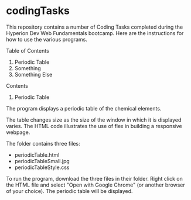 # codingTasks
This repository contains a number of Coding Tasks completed during the Hyperion Dev Web Fundamentals bootcamp. Here are the instructions for how to use the various programs.

Table of Contents

1) Periodic Table
2) Something
3) Something Else

Contents

1) Periodic Table

The program displays a periodic table of the chemical elements.

The table changes size as the size of the window in which it is displayed varies. The HTML code illustrates the use of flex in building a responsive webpage.

The folder contains three files:
  - periodicTable.html
  - periodicTableSmall.jpg
  - periodicTableStyle.css

To run the program, download the three files in their folder. Right click on the HTML file and select "Open with Google Chrome" (or another browser of your choice). The periodic table will be displayed.



